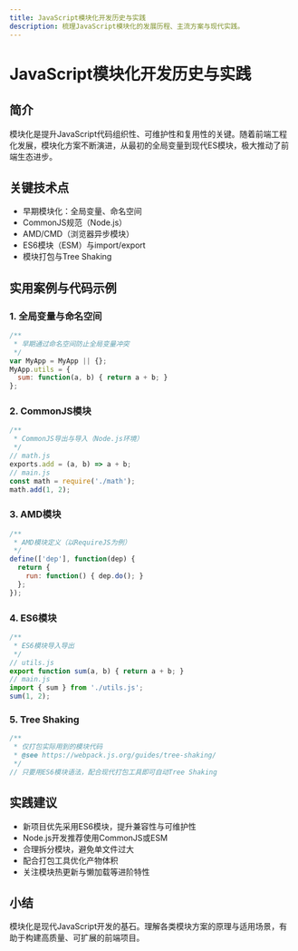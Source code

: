 ```yaml
---
title: JavaScript模块化开发历史与实践
description: 梳理JavaScript模块化的发展历程、主流方案与现代实践。
---
```


# JavaScript模块化开发历史与实践

## 简介

模块化是提升JavaScript代码组织性、可维护性和复用性的关键。随着前端工程化发展，模块化方案不断演进，从最初的全局变量到现代ES模块，极大推动了前端生态进步。

## 关键技术点

- 早期模块化：全局变量、命名空间
- CommonJS规范（Node.js）
- AMD/CMD（浏览器异步模块）
- ES6模块（ESM）与import/export
- 模块打包与Tree Shaking

## 实用案例与代码示例

### 1. 全局变量与命名空间

```js
/**
 * 早期通过命名空间防止全局变量冲突
 */
var MyApp = MyApp || {};
MyApp.utils = {
  sum: function(a, b) { return a + b; }
};
```

### 2. CommonJS模块

```js
/**
 * CommonJS导出与导入（Node.js环境）
 */
// math.js
exports.add = (a, b) => a + b;
// main.js
const math = require('./math');
math.add(1, 2);
```

### 3. AMD模块

```js
/**
 * AMD模块定义（以RequireJS为例）
 */
define(['dep'], function(dep) {
  return {
    run: function() { dep.do(); }
  };
});
```

### 4. ES6模块

```js
/**
 * ES6模块导入导出
 */
// utils.js
export function sum(a, b) { return a + b; }
// main.js
import { sum } from './utils.js';
sum(1, 2);
```

### 5. Tree Shaking

```js
/**
 * 仅打包实际用到的模块代码
 * @see https://webpack.js.org/guides/tree-shaking/
 */
// 只要用ES6模块语法，配合现代打包工具即可自动Tree Shaking
```

## 实践建议

- 新项目优先采用ES6模块，提升兼容性与可维护性
- Node.js开发推荐使用CommonJS或ESM
- 合理拆分模块，避免单文件过大
- 配合打包工具优化产物体积
- 关注模块热更新与懒加载等进阶特性

## 小结

模块化是现代JavaScript开发的基石。理解各类模块方案的原理与适用场景，有助于构建高质量、可扩展的前端项目。 